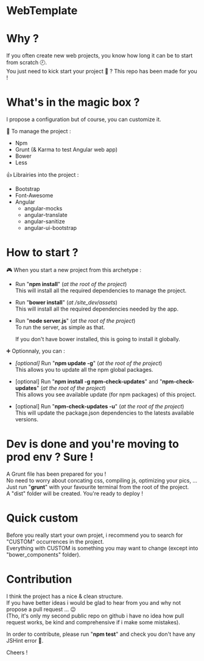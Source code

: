 WebTemplate
===================

# Why ?
If you often create new web projects, you know how long it can be to start from scratch :clock8:.  
You just need to kick start your project :rocket: ? This repo has been made for you !  

# What's in the magic box ?
I propose a configuration but of course, you can customize it.  

:punch: To manage the project :
- Npm
- Grunt (& Karma to test Angular web app)
- Bower
- Less

:thumbsup: Librairies into the project :
- Bootstrap
- Font-Awesome
- Angular
	- angular-mocks
	- angular-translate
	- angular-sanitize
	- angular-ui-bootstrap

# How to start ?
:video_game: When you start a new project from this archetype :  

- Run "**npm install**" (*at the root of the project*)  
  This will install all the required dependencies to manage the project.

- Run "**bower install**" (*at /site_dev/assets*)  
  This will install all the required dependencies needed by the app.

- Run "**node server.js**" (*at the root of the project*)  
  To run the server, as simple as that.

  If you don't have bower installed, this is going to install it globally.

:heavy_plus_sign: Optionnaly, you can :  

- *[optional]* Run "**npm update -g**" (*at the root of the project*)  
  This allows you to update all the npm global packages.

- [optional] Run "**npm install -g npm-check-updates**" and "**npm-check-updates**" (*at the root of the project*)  
  This allows you see available update (for npm packages) of this project.

- [optional] Run "**npm-check-updates -u**" (*at the root of the project*)  
  This will update the package.json dependencies to the latests available versions.

# Dev is done and you're moving to prod env ? Sure !
A Grunt file has been prepared for you !  
No need to worry about concating css, compiling js, optimizing your pics, ...  
Just run "**grunt**" with your favourite terminal from the root of the project.  
A "dist" folder will be created. You're ready to deploy !

# Quick custom
Before you really start your own projet, i recommend you to search for "CUSTOM" occurrences in the project.  
Everything with CUSTOM is something you may want to change (except into "bower_components" folder).

# Contribution
I think the project has a nice & clean structure.  
If you have better ideas i would be glad to hear from you and why not propose a pull request ... :wink:  
(Tho, it's only my second public repo on github i have no idea how pull request works, be kind and comprehensive if i make some mistakes).  

In order to contribute, please run "**npm test**" and check you don't have any JSHint error :tada:.  

Cheers !